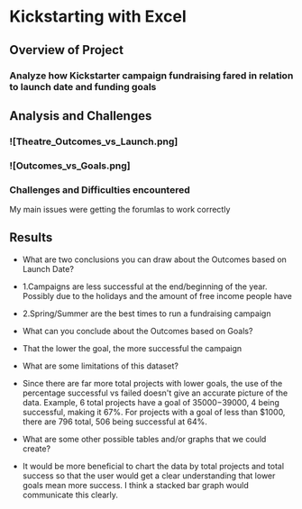 # Kickstarting with Excel

## Overview of Project

### Analyze how Kickstarter campaign fundraising fared in relation to launch date and funding goals

## Analysis and Challenges

### ![Theatre_Outcomes_vs_Launch.png]

### ![Outcomes_vs_Goals.png]

### Challenges and Difficulties encountered
My main issues were getting the forumlas to work correctly

## Results

- What are two conclusions you can draw about the Outcomes based on Launch Date? 
-   1.Campaigns are less successful at the end/beginning of the year. Possibly due to the holidays and the amount of free income people have 
-   2.Spring/Summer are the best times to run a fundraising campaign

- What can you conclude about the Outcomes based on Goals? 
-   That the lower the goal, the more successful the campaign

- What are some limitations of this dataset? 
-   Since there are far more total projects with lower goals, the use of the percentage successful vs failed doesn't give an accurate picture of the data. Example, 6 total projects have a goal of $35000-$39000, 4 being successful, making it 67%. For projects with a goal of less than $1000, there are 796 total, 506 being successful at 64%. 

- What are some other possible tables and/or graphs that we could create? 
-   It would be more beneficial to chart the data by total projects and total success so that the user would get a clear understanding that lower goals mean more success. I think a stacked bar graph would communicate this clearly. 
